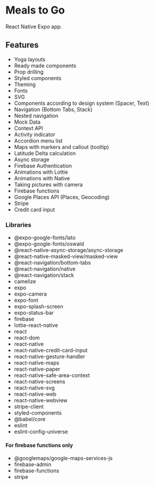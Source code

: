 # Meals to Go

React Native Expo app.

## Features

-   Yoga layouts
-   Ready made components
-   Prop drilling
-   Styled components
-   Theming
-   Fonts
-   SVG
-   Components according to design system (Spacer, Text)
-   Navigation (Bottom Tabs, Stack)
-   Nested navigation
-   Mock Data
-   Context API
-   Activity indicator
-   Accordion menu list
-   Maps with markers and callout (tooltip)
-   Latitude Delta calculation
-   Async storage
-   Firebase Authentication
-   Animations with Lottie
-   Animations with Native
-   Taking pictures with camera
-   Firebase functions
-   Google Places API (Places, Geocoding)
-   Stripe
-   Credit card input

### Libraries

-   @expo-google-fonts/lato
-   @expo-google-fonts/oswald
-   @react-native-async-storage/async-storage
-   @react-native-masked-view/masked-view
-   @react-navigation/bottom-tabs
-   @react-navigation/native
-   @react-navigation/stack
-   camelize
-   expo
-   expo-camera
-   expo-font
-   expo-splash-screen
-   expo-status-bar
-   firebase
-   lottie-react-native
-   react
-   react-dom
-   react-native
-   react-native-credit-card-input
-   react-native-gesture-handler
-   react-native-maps
-   react-native-paper
-   react-native-safe-area-context
-   react-native-screens
-   react-native-svg
-   react-native-web
-   react-native-webview
-   stripe-client
-   styled-components
-   @babel/core
-   eslint
-   eslint-config-universe

#### For firebase functions only

-   @googlemaps/google-maps-services-js
-   firebase-admin
-   firebase-functions
-   stripe
